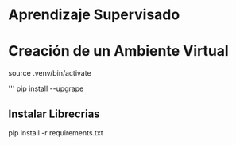 # Aprendizaje Supervisado

# Creación de un Ambiente Virtual
source .venv/bin/activate

'''
pip install --upgrape

## Instalar Librecrias
pip install -r requirements.txt